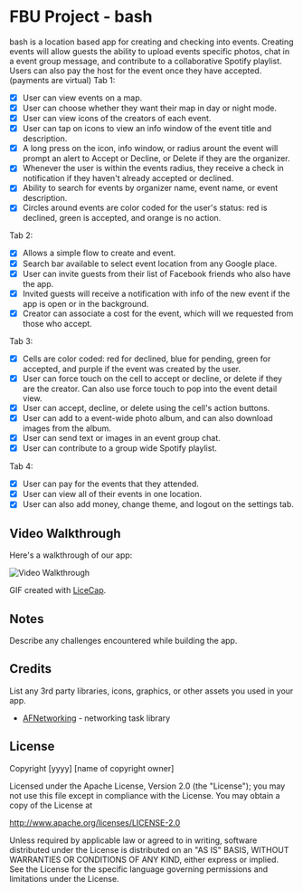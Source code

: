 # FBU Project - bash

bash is a location based app for creating and checking into events. Creating events will allow guests the ability to upload events specific photos, chat in a event group message, and contribute to a collaborative Spotify playlist. Users can also pay the host for the event once they have accepted. (payments are virtual)
Tab 1:
- [x] User can view events on a map.
- [x] User can choose whether they want their map in day or night mode.
- [x] User can view icons of the creators of each event.
- [x] User can tap on icons to view an info window of the event title and description.
- [x] A long press on the icon, info window, or radius arount the event will prompt an alert to Accept or Decline, or Delete if they are the organizer.
- [x] Whenever the user is within the events radius, they receive a check in notification if they haven't already accepted or declined.
- [x] Ability to search for events by organizer name, event name, or event description.
- [x] Circles around events are color coded for the user's status: red is declined, green is accepted, and orange is no action.

Tab 2:
- [x] Allows a simple flow to create and event. 
- [x] Search bar available to select event location from any Google place.
- [x] User can invite guests from their list of Facebook friends who also have the app.
- [x] Invited guests will receive a notification with info of the new event if the app is open or in the background.
- [x] Creator can associate a cost for the event, which will we requested from those who accept.

Tab 3:
- [x] Cells are color coded: red for declined, blue for pending, green for accepted, and purple if the event was created by the user.
- [x] User can force touch on the cell to accept or decline, or delete if they are the creator. Can also use force touch to pop into the event detail view.
- [x] User can accept, decline, or delete using the cell's action buttons.
- [x] User can add to a event-wide photo album, and can also download images from the album.
- [x] User can send text or images in an event group chat. 
- [x] User can  contribute to a group wide Spotify playlist.

Tab 4:
- [x] User can pay for the events that they attended. 
- [x] User can view all of their events in one location.
- [x] User can also add money, change theme, and logout on the settings tab.

## Video Walkthrough

Here's a walkthrough of our app:

<img src='http://i.imgur.com/voCNs7b.gif' title='Video Walkthrough' width='' alt='Video Walkthrough' />

GIF created with [LiceCap](http://www.cockos.com/licecap/).

## Notes

Describe any challenges encountered while building the app.

## Credits

List any 3rd party libraries, icons, graphics, or other assets you used in your app.

- [AFNetworking](https://github.com/AFNetworking/AFNetworking) - networking task library

## License

Copyright [yyyy] [name of copyright owner]

Licensed under the Apache License, Version 2.0 (the "License");
you may not use this file except in compliance with the License.
You may obtain a copy of the License at

http://www.apache.org/licenses/LICENSE-2.0

Unless required by applicable law or agreed to in writing, software
distributed under the License is distributed on an "AS IS" BASIS,
WITHOUT WARRANTIES OR CONDITIONS OF ANY KIND, either express or implied.
See the License for the specific language governing permissions and
limitations under the License.

